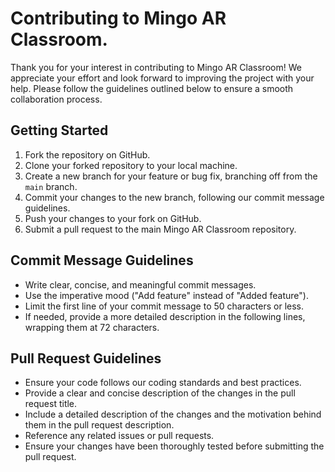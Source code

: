 # Contributing to Mingo AR Classroom.

Thank you for your interest in contributing to Mingo AR Classroom! We appreciate your effort and look forward to improving the project with your help. Please follow the guidelines outlined below to ensure a smooth collaboration process.

## Getting Started

1. Fork the repository on GitHub.
2. Clone your forked repository to your local machine.
3. Create a new branch for your feature or bug fix, branching off from the `main` branch.
4. Commit your changes to the new branch, following our commit message guidelines.
5. Push your changes to your fork on GitHub.
6. Submit a pull request to the main Mingo AR Classroom repository.

## Commit Message Guidelines

- Write clear, concise, and meaningful commit messages.
- Use the imperative mood ("Add feature" instead of "Added feature").
- Limit the first line of your commit message to 50 characters or less.
- If needed, provide a more detailed description in the following lines, wrapping them at 72 characters.

## Pull Request Guidelines

- Ensure your code follows our coding standards and best practices.
- Provide a clear and concise description of the changes in the pull request title.
- Include a detailed description of the changes and the motivation behind them in the pull request description.
- Reference any related issues or pull requests.
- Ensure your changes have been thoroughly tested before submitting the pull request.
